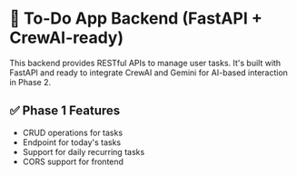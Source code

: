 # 🧠 To-Do App Backend (FastAPI + CrewAI-ready)

This backend provides RESTful APIs to manage user tasks. It's built with FastAPI and ready to integrate CrewAI and Gemini for AI-based interaction in Phase 2.

## ✅ Phase 1 Features
- CRUD operations for tasks
- Endpoint for today's tasks
- Support for daily recurring tasks
- CORS support for frontend
